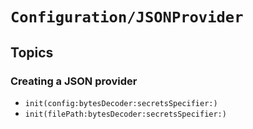 # ``Configuration/JSONProvider``

## Topics

### Creating a JSON provider

- ``init(config:bytesDecoder:secretsSpecifier:)``
- ``init(filePath:bytesDecoder:secretsSpecifier:)``
